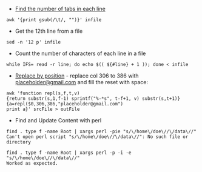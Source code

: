 * [Find the number of tabs in each line](https://stackoverflow.com/questions/15517363/how-to-count-number-of-tabs-in-each-line-using-shell-script)
```
awk '{print gsub(/\t/, "")}' infile
```
* Get the 12th line from a file
```
sed -n '12 p' infile
```

* Count the number of characters of each line in a file
```
while IFS= read -r line; do echo $(( ${#line} + 1 )); done < infile
```

* [Replace by position](https://www.unix.com/shell-programming-and-scripting/175977-awk-command-replace-specific-position-characters.html) - replace col 306 to 386 with placeholder@gmail.com and fill the reset with space:
```
awk 'function repl(s,f,t,v)
{return substr(s,1,f-1) sprintf("%-*s", t-f+1, v) substr(s,t+1)}
{a=repl($0,306,386,"placeholder@gmail.com")
print a}' srcFile > outFile

```
* Find and Update Content with perl
```
find . type f -name Root | xargs perl -pie "s/\/home\/doe\//\/data\//"
Can't open perl script "s/\/home\/doe\//\/data\//": No such file or directory

find . type f -name Root | xargs perl -p -i -e "s/\/home\/doe\//\/data\//"
Worked as expected.
```


